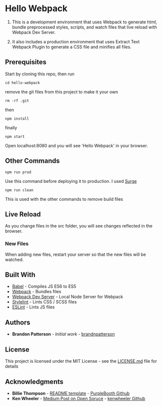# Hello Webpack

1. This is a development environment that uses Webpack to generate html, bundle preprocessed styles, scripts, and watch files that live reload with Webpack Dev Server.

2. It also includes a production environment that uses Extract Text Webpack Plugin to generate a CSS file and minifies all files.

## Prerequisites

Start by cloning this repo, then run

```
cd hello-webpack
```

remove the git files from this project to make it your own
```
rm -rf .git
```

then
```
npm install
```
finally
```
npm start
```

Open localhost:8080 and you will see 'Hello Webpack' in your browser.

## Other Commands

```
npm run prod
```
Use this command before deploying it to production. I used [Surge](https://surge.sh/)

```
npm run clean
```
This is used with the other commands to remove build files


## Live Reload

As you change files in the src folder, you will see changes reflected in the browser.

### New Files
When adding new files, restart your server so that the new files will be watched.

## Built With

* [Babel](https://babeljs.io/) - Compiles JS ES6 to ES5
* [Webpack](https://webpack.js.org/) - Bundles files
* [Webpack Dev Server](https://github.com/webpack/webpack-dev-server) - Local Node Server for Webpack
* [Stylelint](https://stylelint.io/) - Lints CSS / SCSS files
* [ESLint](https://eslint.org/) - Lints JS files

## Authors

* **Brandon Patterson** - *Initial work* - [brandnpatterson](https://github.com/brandnpatterson)

## License

This project is licensed under the MIT License - see the [LICENSE.md](LICENSE.md) file for details

## Acknowledgments

* **Billie Thompson** - [README template](https://gist.github.com/PurpleBooth/109311bb0361f32d87a2) - [PurpleBooth Github](https://github.com/PurpleBooth)
* **Ken Wheeler** - [Medium Post on Open Soruce](https://medium.com/@ken_wheeler/a-bitter-guide-to-open-source-a8e3b6a3c1c4) - [kenwheeler Github](https://github.com/kenwheeler)
